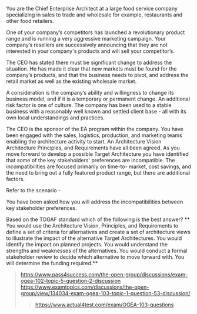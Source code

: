 You are the Chief Enterprise Architect at a large food service company specializing in sales to trade and wholesale for example, restaurants and other food retailers.

One of your company’s competitors has launched a revolutionary product range and is running a very aggressive marketing campaign. Your company’s resellers are successively announcing that they are not interested in your company's products and will sell your competitor’s.

The CEO has stated there must be significant change to address the situation. He has made it clear that new markets must be found for the company’s products, and that the business needs to pivot, and address the retail market as well as the existing wholesale market.

A consideration is the company’s ability and willingness to change its business model, and if it is a temporary or permanent change. An additional risk factor is one of culture. The company has been used to a stable business with a reasonably well known and settled client base - all with its own local understandings and practices.

The CEO is the sponsor of the EA program within the company. You have been engaged with the sales, logistics, production, and marketing teams enabling the architecture activity to start. An Architecture Vision Architecture Principles, and Requirements have all been agreed. As you move forward to develop a possible Target Architecture you have identified that some of the key stakeholders' preferences are incompatible. The incompatibilities are focused primarily on time-to- market, cost savings, and the need to bring out a fully featured product range, but there are additional factors.

Refer to the scenario -

You have been asked how you will address the incompatibilities between key stakeholder preferences.

Based on the TOGAF standard which of the following is the best answer?
**
You would use the Architecture Vision, Principles, and Requirements to define a set of criteria for
alternatives and create a set of architecture views to illustrate the impact of the alternative Target
Architectures. You would identify the impact on planned projects. You would understand the strengths
and weaknesses of the alternatives. You would conduct a formal stakeholder review to decide which
alternative to move forward with. You will determine the funding required.**

>https://www.pass4success.com/the-open-group/discussions/exam-ogea-102-topic-5-question-2-discussion
>https://www.examtopics.com/discussions/the-open-group/view/134034-exam-ogea-103-topic-1-question-53-discussion/
>>https://www.actual4test.com/exam/OGEA-103-questions
